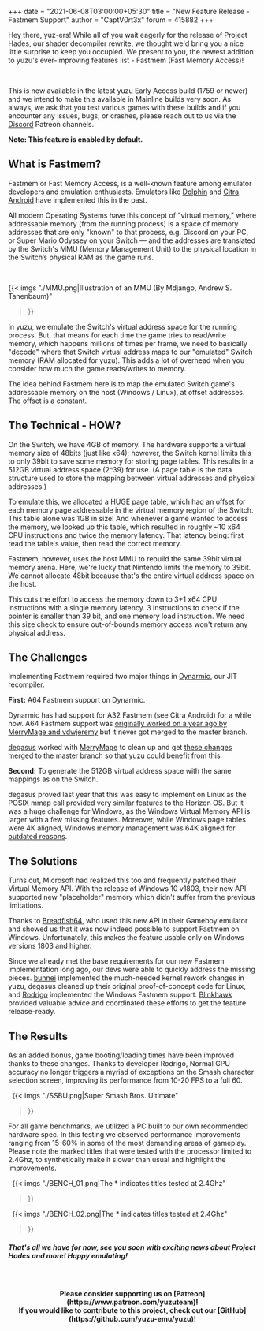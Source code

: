 +++
date = "2021-06-08T03:00:00+05:30"
title = "New Feature Release - Fastmem Support"
author = "CaptV0rt3x"
forum = 415882
+++

Hey there, yuz-ers!
While all of you wait eagerly for the release of Project Hades, our shader decompiler rewrite, we thought we'd bring you a nice little surprise to keep you occupied. 
We present to you, the newest addition to yuzu's ever-improving features list - Fastmem (Fast Memory Access)!

<!--more-->
&nbsp;

This is now available in the latest yuzu Early Access build (1759 or newer) and we intend to make this available in Mainline builds very soon. 
As always, we ask that you test various games with these builds and if you encounter any issues, bugs, or crashes, please reach out to us via the [Discord](https://discord.gg/u77vRWY) Patreon channels.

**Note: This feature is enabled by default.**

## What is Fastmem?

Fastmem or Fast Memory Access, is a well-known feature among emulator developers and emulation enthusiasts. 
Emulators like [Dolphin](https://dolphin-emu.org/) and [Citra Android](https://citra-emu.org/) have implemented this in the past.

All modern Operating Systems have this concept of "virtual memory," where addressable memory (from the running process) is a space of memory addresses that are only "known" to that process, e.g. Discord on your PC, or Super Mario Odyssey on your Switch — and the addresses are translated by the Switch's MMU (Memory Management Unit) to the physical location in the Switch’s physical RAM as the game runs.

&nbsp;

{{< imgs
	"./MMU.png|Illustration of an MMU (By Mdjango, Andrew S. Tanenbaum)"
>}}

In yuzu, we emulate the Switch's virtual address space for the running process. 
But, that means for each time the game tries to read/write memory, which happens millions of times per frame, we need to basically "decode" where that Switch virtual address maps to our "emulated" Switch memory (RAM allocated for yuzu).
This adds a lot of overhead when you consider how much the game reads/writes to memory.

The idea behind Fastmem here is to map the emulated Switch game's addressable memory on the host (Windows / Linux), at offset addresses. 
The offset is a constant.

## The Technical - HOW?

On the Switch, we have 4GB of memory. 
The hardware supports a virtual memory size of 48bits (just like x64); however, the Switch kernel limits this to only 39bit to save some memory for storing page tables.
This results in a 512GB virtual address space (2^39) for use. (A page table is the data structure used to store the mapping between virtual addresses and physical addresses.)

To emulate this, we allocated a HUGE page table, which had an offset for each memory page addressable in the virtual memory region of the Switch. This table alone was 1GB in size! 
And whenever a game wanted to access the memory, we looked up this table, which resulted in roughly ~10 x64 CPU instructions and twice the memory latency.
That latency being: first read the table's value, then read the correct memory.

Fastmem, however, uses the host MMU to rebuild the same 39bit virtual memory arena. 
Here, we're lucky that Nintendo limits the memory to 39bit. 
We cannot allocate 48bit because that's the entire virtual address space on the host. 

This cuts the effort to access the memory down to 3+1 x64 CPU instructions with a single memory latency.
3 instructions to check if the pointer is smaller than 39 bit, and one memory load instruction. 
We need this size check to ensure out-of-bounds memory access won't return any physical address.


## The Challenges

Implementing Fastmem required two major things in [Dynarmic](https://github.com/MerryMage/dynarmic/), our JIT recompiler. 

**First:** A64 Fastmem support on Dynarmic.

Dynarmic has had support for A32 Fastmem (see Citra Android) for a while now. 
A64 Fastmem support was [originally worked on a year ago by MerryMage and vdwjeremy](https://github.com/MerryMage/dynarmic/pull/528) but it never got merged to the master branch. 

[degasus](https://github.com/degasus/) worked with [MerryMage](https://github.com/MerryMage/) to clean up and get [these changes merged](https://github.com/MerryMage/dynarmic/pull/613) to the master branch so that yuzu could benefit from this.

**Second:** To generate the 512GB virtual address space with the same mappings as on the Switch.

degasus proved last year that this was easy to implement on Linux as the POSIX mmap call provided very similar features to the Horizon OS.
But it was a huge challenge for Windows, as the Windows Virtual Memory API is larger with a few missing features. 
Moreover, while Windows page tables were 4K aligned, Windows memory management was 64K aligned for [outdated reasons](https://devblogs.microsoft.com/oldnewthing/20031008-00/?p=42223).


## The Solutions

Turns out, Microsoft had realized this too and frequently patched their Virtual Memory API. 
With the release of Windows 10 v1803, their new API supported new "placeholder" memory which didn't suffer from the previous limitations. 

Thanks to [Breadfish64](https://github.com/BreadFish64/), who used this new API in their Gameboy emulator and showed us that it was now indeed possible to support Fastmem on Windows. 
Unfortunately, this makes the feature usable only on Windows versions 1803 and higher.

Since we already met the base requirements for our new Fastmem implementation long ago, our devs were able to quickly address the missing pieces. 
[bunnei](https://github.com/bunnei/) implemented the much-needed kernel rework changes in yuzu, degasus cleaned up their original proof-of-concept code for Linux, and [Rodrigo](https://github.com/ReinUsesLisp/) implemented the Windows Fastmem support. 
[Blinkhawk](https://github.com/FernandoS27) provided valuable advice and coordinated these efforts to get the feature release-ready.

## The Results

As an added bonus, game booting/loading times have been improved thanks to these changes.
Thanks to developer Rodrigo, Normal GPU accuracy no longer triggers a myriad of exceptions on the Smash character selection screen, improving its performance from 10-20 FPS to a full 60.

&nbsp;
{{< imgs
	"./SSBU.png|Super Smash Bros. Ultimate"
>}}

For all game benchmarks, we utilized a PC built to our own recommended hardware spec. 
In this testing we observed performance improvements ranging from 15-60% in some of the most demanding areas of gameplay.
Please note the marked titles that were tested with the processor limited to 2.4Ghz, to synthetically make it slower than usual and highlight the improvements.

&nbsp;
{{< imgs
	"./BENCH_01.png|The * indicates titles tested at 2.4Ghz"
>}}

&nbsp;
{{< imgs
	"./BENCH_02.png|The * indicates titles tested at 2.4Ghz"
>}}

##### That's all we have for now, see you soon with exciting news about Project Hades and more! Happy emulating!

&nbsp;
<h4 style="text-align:center;">
<b>Please consider supporting us on [Patreon](https://www.patreon.com/yuzuteam)!<br>
If you would like to contribute to this project, check out our [GitHub](https://github.com/yuzu-emu/yuzu)!</b>
</h4>